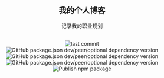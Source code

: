 <div align="center">
<h2>我的个人博客</h2>
<p>记录我的职业规划</p>
<br />
<img src="https://img.shields.io/github/last-commit/liruixiang321/myblog" alt="last commit"/>
<img alt="GitHub package.json dev/peer/optional dependency version" src="https://img.shields.io/github/package-json/dependency-version/liruixiang321/myblog/dev/vitepress?logo=vitepress&logoColor=%235C73E7">

<img alt="GitHub package.json dev/peer/optional dependency version" src="https://img.shields.io/github/package-json/dependency-version/liruixiang321/myblog/dev/unocss?logo=unocss">

<img alt="GitHub package.json dev/peer/optional dependency version" src="https://img.shields.io/github/package-json/dependency-version/liruixiang321/myblog/dev/vue?logo=vuedotjs&logoColor=green">

<img src="https://github.com/liruixiang321/myblog/actions/workflows/blank.yml/badge.svg" alt="Publish npm package"/>
</div>
